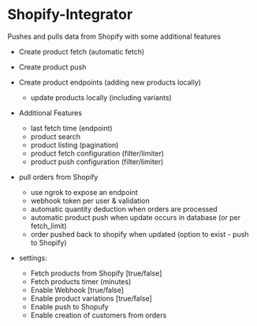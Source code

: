 # Shopify-Integrator

Pushes and pulls data from Shopify with some additional features

- Create product fetch (automatic fetch)
- Create product push
- Create product endpoints (adding new products locally)
  - update products locally (including variants)
- Additional Features
  - last fetch time (endpoint)
  - product search
  - product listing (pagination)
  - product fetch configuration (filter/limiter)
  - product push configuration (filter/limiter)

- pull orders from Shopify
  - use ngrok to expose an endpoint
  - webhook token per user & validation
  - automatic quantity deduction when orders are processed
  - automatic product push when update occurs in database (or per fetch_limit)
  - order pushed back to shopify when updated (option to exist - push to Shopify)

- settings:
  - Fetch products from Shopify [true/false]
  - Fetch products timer (minutes)
  - Enable Webhook [true/false]
  - Enable product variations [true/false]
  - Enable push to Shopufy
  - Enable creation of customers from orders
